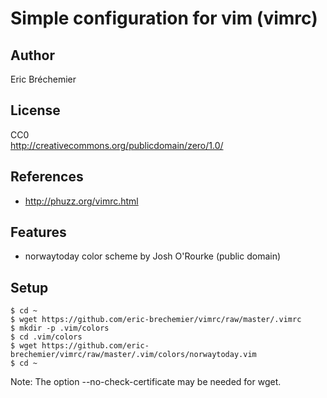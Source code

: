 # Simple configuration for vim (vimrc) #

## Author ##
Eric Bréchemier

## License ##

CC0  
http://creativecommons.org/publicdomain/zero/1.0/

## References ##

* http://phuzz.org/vimrc.html

## Features ##

* norwaytoday color scheme by Josh O'Rourke (public domain)

## Setup ##

    $ cd ~
    $ wget https://github.com/eric-brechemier/vimrc/raw/master/.vimrc
    $ mkdir -p .vim/colors
    $ cd .vim/colors
    $ wget https://github.com/eric-brechemier/vimrc/raw/master/.vim/colors/norwaytoday.vim
    $ cd ~

Note:
The option --no-check-certificate may be needed for wget.

